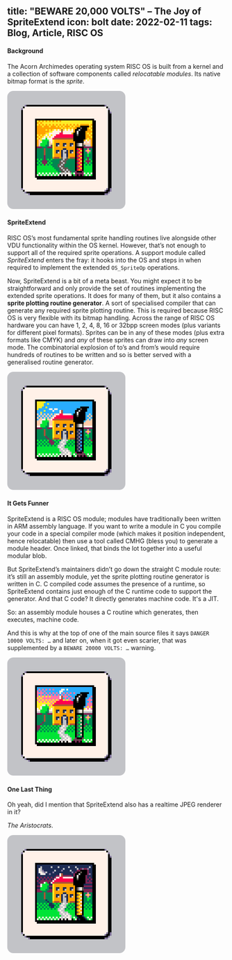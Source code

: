title: "BEWARE 20,000 VOLTS" – The Joy of SpriteExtend
icon: bolt
date: 2022-02-11
tags: Blog, Article, RISC OS
----

<style type="text/css" rel="stylesheet">
IMG { border-radius: 1em; }
</style>

<!-- begin summary -->

#### Background

The Acorn Archimedes operating system RISC OS is built from a kernel and a collection of software components called _relocatable modules_. Its native bitmap format is the _sprite_.

<img style="border-radius: 1em" src="../blog/images/sprite1.png" alt="Dawn">

#### SpriteExtend

RISC OS’s most fundamental sprite handling routines live alongside other VDU functionality within the OS kernel. However, that’s not enough to support all of the required sprite operations. A support module called _SpriteExtend_ enters the fray: it hooks into the OS and steps in when required to implement the extended `OS_SpriteOp` operations.

<!-- end summary -->

Now, SpriteExtend is a bit of a meta beast. You might expect it to be straightforward and only provide the set of routines implementing the extended sprite operations. It does for many of them, but it also contains a **sprite plotting routine generator**. A sort of specialised compiler that can generate any required sprite plotting routine. This is required because RISC OS is very flexible with its bitmap handling. Across the range of RISC OS hardware you can have 1, 2, 4, 8, 16 or 32bpp screen modes (plus variants for different pixel formats). Sprites can be in any of these modes (plus extra formats like CMYK) and _any_ of these sprites can draw into _any_ screen mode. The combinatorial explosion of to’s and from’s would require hundreds of routines to be written and so is better served with a generalised routine generator.

<img style="border-radius: 1em" src="../blog/images/sprite2.png" alt="Day">

#### It Gets Funner

SpriteExtend is a RISC OS module; modules have traditionally been written in ARM assembly language. If you want to write a module in C you compile your code in a special compiler mode (which makes it position independent, hence relocatable) then use a tool called CMHG (bless you) to generate a module header. Once linked, that binds the lot together into a useful modular blob.

But SpriteExtend’s maintainers didn’t go down the straight C module route: it’s still an assembly module, yet the sprite plotting routine generator is written in C. C compiled code assumes the presence of a runtime, so SpriteExtend contains just enough of the C runtime code to support the generator. And that C code? It directly generates machine code. It's a JIT.

So: an assembly module houses a C routine which generates, then executes, machine code.

And this is why at the top of one of the main source files it says `DANGER 10000 VOLTS: …` and later on, when it got even scarier, that was supplemented by a `BEWARE 20000 VOLTS: …` warning.

<img style="border-radius: 1em" src="../blog/images/sprite3.png" alt="Dusk">

#### One Last Thing

Oh yeah, did I mention that SpriteExtend also has a realtime JPEG renderer in it?

_The Aristocrats_.

<img style="border-radius: 1em" src="../blog/images/sprite4.png" alt="Night">
